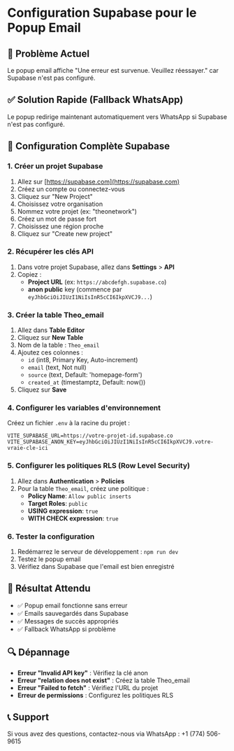 # Configuration Supabase pour le Popup Email

## 🚨 Problème Actuel
Le popup email affiche "Une erreur est survenue. Veuillez réessayer." car Supabase n'est pas configuré.

## ✅ Solution Rapide (Fallback WhatsApp)
Le popup redirige maintenant automatiquement vers WhatsApp si Supabase n'est pas configuré.

## 🔧 Configuration Complète Supabase

### 1. Créer un projet Supabase
1. Allez sur [https://supabase.com](https://supabase.com)
2. Créez un compte ou connectez-vous
3. Cliquez sur "New Project"
4. Choisissez votre organisation
5. Nommez votre projet (ex: "theonetwork")
6. Créez un mot de passe fort
7. Choisissez une région proche
8. Cliquez sur "Create new project"

### 2. Récupérer les clés API
1. Dans votre projet Supabase, allez dans **Settings** > **API**
2. Copiez :
   - **Project URL** (ex: `https://abcdefgh.supabase.co`)
   - **anon public** key (commence par `eyJhbGciOiJIUzI1NiIsInR5cCI6IkpXVCJ9...`)

### 3. Créer la table Theo_email
1. Allez dans **Table Editor**
2. Cliquez sur **New Table**
3. Nom de la table : `Theo_email`
4. Ajoutez ces colonnes :
   - `id` (int8, Primary Key, Auto-increment)
   - `email` (text, Not null)
   - `source` (text, Default: 'homepage-form')
   - `created_at` (timestamptz, Default: now())
5. Cliquez sur **Save**

### 4. Configurer les variables d'environnement
Créez un fichier `.env` à la racine du projet :

```env
VITE_SUPABASE_URL=https://votre-projet-id.supabase.co
VITE_SUPABASE_ANON_KEY=eyJhbGciOiJIUzI1NiIsInR5cCI6IkpXVCJ9.votre-vraie-cle-ici
```

### 5. Configurer les politiques RLS (Row Level Security)
1. Allez dans **Authentication** > **Policies**
2. Pour la table `Theo_email`, créez une politique :
   - **Policy Name**: `Allow public inserts`
   - **Target Roles**: `public`
   - **USING expression**: `true`
   - **WITH CHECK expression**: `true`

### 6. Tester la configuration
1. Redémarrez le serveur de développement : `npm run dev`
2. Testez le popup email
3. Vérifiez dans Supabase que l'email est bien enregistré

## 🎯 Résultat Attendu
- ✅ Popup email fonctionne sans erreur
- ✅ Emails sauvegardés dans Supabase
- ✅ Messages de succès appropriés
- ✅ Fallback WhatsApp si problème

## 🔍 Dépannage
- **Erreur "Invalid API key"** : Vérifiez la clé anon
- **Erreur "relation does not exist"** : Créez la table Theo_email
- **Erreur "Failed to fetch"** : Vérifiez l'URL du projet
- **Erreur de permissions** : Configurez les politiques RLS

## 📞 Support
Si vous avez des questions, contactez-nous via WhatsApp : +1 (774) 506-9615